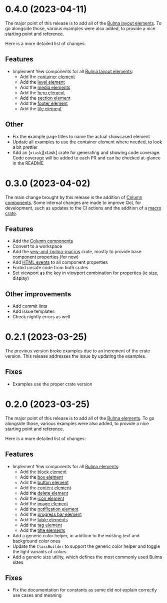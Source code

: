 # 0.4.0 (2023-04-11)

The major point of this release is to add all of the
[Bulma layout elements](https://bulma.io/documentation/layout/). To go alongside
those, various examples were also added, to provide a nice starting point and
reference.

Here is a more detailed list of changes:

## Features

* Implement Yew components for all [Bulma layout elements](https://bulma.io/documentation/layout/):
  * Add the [container element](https://bulma.io/documentation/layout/container/)
  * Add the [level element](https://bulma.io/documentation/layout/level/)
  * Add the [media elements](https://bulma.io/documentation/layout/media-object/)
  * Add the [hero element](https://bulma.io/documentation/layout/hero/)
  * Add the [section element](https://bulma.io/documentation/layout/section/)
  * Add the [footer element](https://bulma.io/documentation/layout/footer/)
  * Add the [tile element](https://bulma.io/documentation/layout/tiles/)

## Other

* Fix the example page titles to name the actual showcased element
* Update all examples to use the container element where needed, to look a bit
  prettier
* Add an [`xtask`][xtask] crate for generating and showing code coverage. Code
  coverage will be added to each PR and can be checked at-glance in the README

# 0.3.0 (2023-04-02)

The main change brought by this release is the addition of
[Column components][0.3.0-col]. Some internal changes are made to improve QoL
for development, such as updates to the CI actions and the addition of a
[macro crate](https://crates.io/crates/yew-and-bulma-macros).

## Features

* Add the [Column components][0.3.0-col]
* Convert to a workspace
* Add the [yew-and-bulma-macros](https://crates.io/crates/yew-and-bulma-macros)
  crate, mostly to provide base component properties (for now)
* Add [HTML events][0.3.0-ev] to all component properties
* Forbid unsafe code from both crates
* Set viewport as the key in viewport combination for properties (ie size,
  display)

## Other improvements

* Add commit lints
* Add issue templates
* Check nightly errors as well

[0.3.0-col]: https://bulma.io/documentation/columns/
[0.3.0-ev]: https://developer.mozilla.org/en-US/docs/Web/API/Element#events

# 0.2.1 (2023-03-25)

The previous version broke examples due to an increment of the crate version.
This release addresses the issue by updating the examples.

## Fixes

* Examples use the proper crate version

# 0.2.0 (2023-03-25)

The major point of this release is to add all of the
[Bulma elements](https://bulma.io/documentation/elements/). To go alongside
those, various examples were also added, to provide a nice starting point and
reference.

Here is a more detailed list of changes:

## Features

* Implement Yew components for all [Bulma elements](https://bulma.io/documentation/elements/):
  * Add the [block element](https://bulma.io/documentation/elements/block/)
  * Add the [box element](https://bulma.io/documentation/elements/box/)
  * Add the [button element](https://bulma.io/documentation/elements/button/)
  * Add the [content element](https://bulma.io/documentation/elements/content/)
  * Add the [delete element](https://bulma.io/documentation/elements/delete/)
  * Add the [icon element](https://bulma.io/documentation/elements/icon/)
  * Add the [image element](https://bulma.io/documentation/elements/image/)
  * Add the [notification element](https://bulma.io/documentation/elements/notification/)
  * Add the [progress bar element](https://bulma.io/documentation/elements/progress/)
  * Add the [table elements](https://bulma.io/documentation/elements/table/)
  * Add the [tag element](https://bulma.io/documentation/elements/tag/)
  * Add the [title elements](https://bulma.io/documentation/elements/title/)
* Add a generic color helper, in addition to the existing text and background
  color ones
* Update the `ClassBuilder` to support the generic color helper and toggle the
  light variants of colors
* Add a generic size utility, which defines the most commonly used Bulma sizes

## Fixes

* Fix the documentation for constants as some did not explain correctly use
cases and meaning
